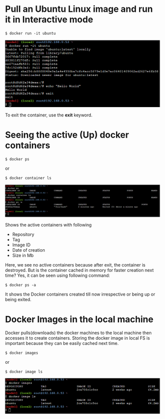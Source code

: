 # Pull an Ubuntu Linux image and run it in Interactive mode

```
$ docker run -it ubuntu
```

![ubuntu](img/2_ubuntu.png)

To exit the container, use the **exit** keyword.

# Seeing the active (Up) docker containers

```
$ docker ps
```
or
```
$ docker container ls
```

![ps](img/2_ps.png)

Shows the active containers with following
* Repository
* Tag
* Image ID
* Date of creation
* Size in Mb

Here, we see no active containers because after exit, the container is destroyed.
But is the container cached in memory for faster creation next time?
Yes, it can be seen using following command:

```
$ docker ps -a
```

It shows the Docker containers created till now irrespective or being up or being exited.

# Docker Images in the local machine

Docker pulls(downloads) the docker machines to the local machine then accesses it to create containers.
Storing the docker image in local FS is important because they can be easily cached next time.

```
$ docker images
```
or
```
$ docker image ls
```

![img](img/2_image.png)
